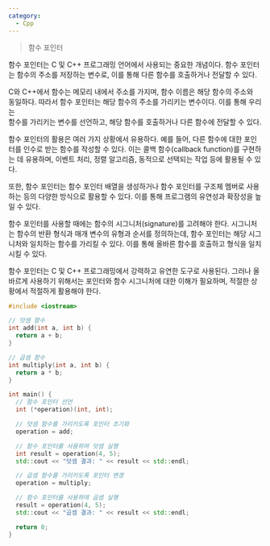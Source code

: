 ```yaml
---
category:
  - Cpp
---
```


>함수 포인터

함수 포인터는 C 및 C++ 프로그래밍 언어에서 사용되는 중요한 개념이다. 함수 포인터는 
함수의 주소를 저장하는 변수로, 이를 통해 다른 함수를 호출하거나 전달할 수 있다.

C와 C++에서 함수는 메모리 내에서 주소를 가지며, 함수 이름은 해당 함수의 주소와    
동일하다. 따라서 함수 포인터는 해당 함수의 주소를 가리키는 변수이다. 이를 통해 우리는  
함수를 가리키는 변수를 선언하고, 해당 함수를 호출하거나 다른 함수에 전달할 수 있다.


함수 포인터의 활용은 여러 가지 상황에서 유용하다. 예를 들어, 다른 함수에 대한 포인터를 
인수로 받는 함수를 작성할 수 있다. 이는 콜백 함수(callback function)를 구현하는 데 
유용하며, 이벤트 처리, 정렬 알고리즘, 동적으로 선택되는 작업 등에 활용될 수 있다.


또한, 함수 포인터는 함수 포인터 배열을 생성하거나 함수 포인터를 구조체 멤버로 사용하는 
등의 다양한 방식으로 활용할 수 있다. 이를 통해 프로그램의 유연성과 확장성을 높일 수 
있다.

함수 포인터를 사용할 때에는 함수의 시그니처(signature)를 고려해야 한다. 시그니처는 
함수의 반환 형식과 매개 변수의 유형과 순서를 정의하는데, 함수 포인터는 해당 시그니처와 
일치하는 함수를 가리킬 수 있다. 이를 통해 올바른 함수를 호출하고 형식을 일치시킬 수 
있다.

함수 포인터는 C 및 C++ 프로그래밍에서 강력하고 유연한 도구로 사용된다. 그러나 올바르게 
사용하기 위해서는 포인터와 함수 시그니처에 대한 이해가 필요하며, 적절한 상황에서 
적절하게 활용해야 한다.

```c++
#include <iostream>

// 덧셈 함수
int add(int a, int b) {
  return a + b;
}

// 곱셈 함수
int multiply(int a, int b) {
  return a * b;
}

int main() {
  // 함수 포인터 선언
  int (*operation)(int, int);

  // 덧셈 함수를 가리키도록 포인터 초기화
  operation = add;

  // 함수 포인터를 사용하여 덧셈 실행
  int result = operation(4, 5);
  std::cout << "덧셈 결과: " << result << std::endl;

  // 곱셈 함수를 가리키도록 포인터 변경
  operation = multiply;

  // 함수 포인터를 사용하여 곱셈 실행
  result = operation(4, 5);
  std::cout << "곱셈 결과: " << result << std::endl;

  return 0;
}

```